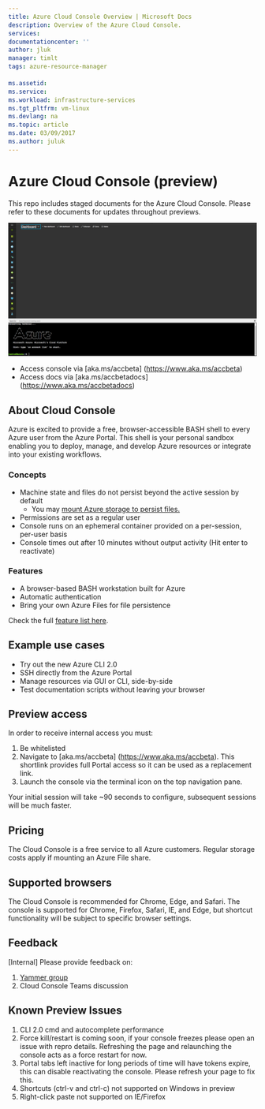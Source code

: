 ```yaml
---
title: Azure Cloud Console Overview | Microsoft Docs
description: Overview of the Azure Cloud Console.
services: 
documentationcenter: ''
author: jluk
manager: timlt
tags: azure-resource-manager
 
ms.assetid: 
ms.service: 
ms.workload: infrastructure-services
ms.tgt_pltfrm: vm-linux
ms.devlang: na
ms.topic: article
ms.date: 03/09/2017
ms.author: juluk
---
```

# Azure Cloud Console (preview)
This repo includes staged documents for the Azure Cloud Console. Please refer to these documents for updates throughout previews.

![](media/beta-screenshot.png)

* Access console via [aka.ms/accbeta] (https://www.aka.ms/accbeta)
* Access docs via [aka.ms/accbetadocs] (https://www.aka.ms/accbetadocs)

## About Cloud Console
Azure is excited to provide a free, browser-accessible BASH shell to every Azure user from the Azure Portal. 
This shell is your personal sandbox enabling you to deploy, manage, and develop Azure resources or integrate into your existing workflows.

### Concepts
* Machine state and files do not persist beyond the active session by default
  * You may [mount Azure storage to persist files.](/How-to/acc-persisting-storage.md) 
* Permissions are set as a regular user
* Console runs on an ephemeral container provided on a per-session, per-user basis
* Console times out after 10 minutes without output activity (Hit enter to reactivate)

### Features
* A browser-based BASH workstation built for Azure
* Automatic authentication
* Bring your own Azure Files for file persistence

Check the full [feature list here](Concepts/acc-features.md).

## Example use cases
* Try out the new Azure CLI 2.0
* SSH directly from the Azure Portal
* Manage resources via GUI or CLI, side-by-side
* Test documentation scripts without leaving your browser

## Preview access 
In order to receive internal access you must:

1. Be whitelisted
2. Navigate to [aka.ms/accbeta] (https://www.aka.ms/accbeta). This shortlink provides full Portal access so it can be used as a replacement link.
3. Launch the console via the terminal icon on the top navigation pane.

Your initial session will take ~90 seconds to configure, subsequent sessions will be much faster.

## Pricing
The Cloud Console is a free service to all Azure customers. Regular storage costs apply if mounting an Azure File share.

## Supported browsers
The Cloud Console is recommended for Chrome, Edge, and Safari. 
The console is supported for Chrome, Firefox, Safari, IE, and Edge, but shortcut functionality will be subject to specific browser settings.

## Feedback
[Internal] Please provide feedback on: <br>
1. [Yammer group](https://www.yammer.com/microsoft.com/groups/azurecloudconsole) <br>
2. Cloud Console Teams discussion <br>

## Known Preview Issues
1. CLI 2.0 cmd and autocomplete performance
2. Force kill/restart is coming soon, if your console freezes please open an issue with repro details. Refreshing the page and relaunching the console acts as a force restart for now.
3. Portal tabs left inactive for long periods of time will have tokens expire, this can disable reactivating the console. Please refresh your page to fix this.
4. Shortcuts (ctrl-v and ctrl-c) not supported on Windows in preview
5. Right-click paste not supported on IE/Firefox